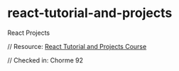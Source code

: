 # react-tutorial-and-projects
 React Projects

 // Resource: [React Tutorial and Projects Course](https://www.udemy.com/course/react-tutorial-and-projects-course/)

// Checked in: Chorme 92